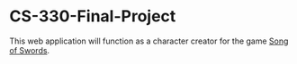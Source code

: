 # CS-330-Final-Project

This web application will function as a character creator for the game [Song of Swords](http://www.songofswords.net/).
